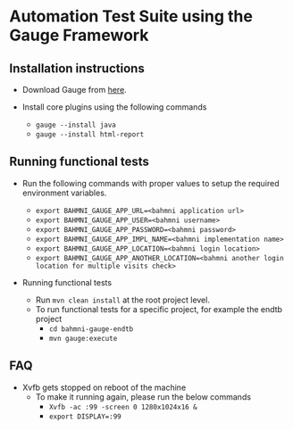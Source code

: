 Automation Test Suite using the Gauge Framework
============================================

Installation instructions
--------------------------
* Download Gauge from [here](http://getgauge.io/get-started/).

* Install core plugins using the following commands
    * `gauge --install java`
    * `gauge --install html-report`

Running functional tests
------------------------
* Run the following commands with proper values to setup the required environment variables.
    * `export BAHMNI_GAUGE_APP_URL=<bahmni application url>`
    * `export BAHMNI_GAUGE_APP_USER=<bahmni username>`
    * `export BAHMNI_GAUGE_APP_PASSWORD=<bahmni password>`
    * `export BAHMNI_GAUGE_APP_IMPL_NAME=<bahmni implementation name>`
    * `export BAHMNI_GAUGE_APP_LOCATION=<bahmni login location>`
    * `export BAHMNI_GAUGE_APP_ANOTHER_LOCATION=<bahmni another login location for multiple visits check>`

* Running functional tests
    * Run `mvn clean install` at the root project level.
    * To run functional tests for a specific project, for example the endtb project
        * `cd bahmni-gauge-endtb`
        * `mvn gauge:execute`

FAQ
--------------------------
* Xvfb gets stopped on reboot of the machine
    * To make it running again, please run the below commands
      * `Xvfb -ac :99 -screen 0 1280x1024x16 &`
      * `export DISPLAY=:99`
